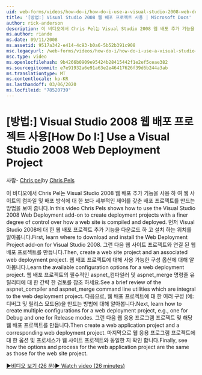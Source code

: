```yaml
---
uid: web-forms/videos/how-do-i/how-do-i-use-a-visual-studio-2008-web-deployment-project
title: '[방법:] Visual Studio 2008 웹 배포 프로젝트 사용 | Microsoft Docs'
author: rick-anderson
description: 이 비디오에서 Chris Pel는 Visual Studio 2008 웹 배포 추가 기능을 사용 하 여 배포 프로젝트를 만드는 방법을 보여 줍니다.
ms.author: riande
ms.date: 09/11/2008
ms.assetid: 9517a342-e414-4c93-b0a6-5b52b391c908
msc.legacyurl: /web-forms/videos/how-do-i/how-do-i-use-a-visual-studio-2008-web-deployment-project
msc.type: video
ms.openlocfilehash: 9b4266b0909e95424b28415442f1e2ef5ceae382
ms.sourcegitcommit: e7e91932a6e91a63e2e46417626f39d6b244a3ab
ms.translationtype: MT
ms.contentlocale: ko-KR
ms.lasthandoff: 03/06/2020
ms.locfileid: "78520739"
---
```

# <a name="how-do-i-use-a-visual-studio-2008-web-deployment-project"></a><span data-ttu-id="17083-103">[방법:] Visual Studio 2008 웹 배포 프로젝트 사용</span><span class="sxs-lookup"><span data-stu-id="17083-103">[How Do I:] Use a Visual Studio 2008 Web Deployment Project</span></span>

<span data-ttu-id="17083-104">사람- [Chris pel](https://twitter.com/chrispels)</span><span class="sxs-lookup"><span data-stu-id="17083-104">by [Chris Pels](https://twitter.com/chrispels)</span></span>

<span data-ttu-id="17083-105">이 비디오에서 Chris Pel는 Visual Studio 2008 웹 배포 추가 기능을 사용 하 여 웹 사이트의 컴파일 및 배포 방식에 대 한 보다 세부적인 제어를 갖춘 배포 프로젝트를 만드는 방법을 보여 줍니다.</span><span class="sxs-lookup"><span data-stu-id="17083-105">In this video Chris Pels shows how to use the Visual Studio 2008 Web Deployment add-on to create deployment projects with a finer degree of control over how a web site is compiled and deployed.</span></span> <span data-ttu-id="17083-106">먼저 Visual Studio 2008에 대 한 웹 배포 프로젝트 추가 기능을 다운로드 하 고 설치 하는 위치를 알아봅니다.</span><span class="sxs-lookup"><span data-stu-id="17083-106">First, learn where to download and install the Web Deployment Project add-on for Visual Studio 2008.</span></span> <span data-ttu-id="17083-107">그런 다음 웹 사이트 프로젝트와 연결 된 웹 배포 프로젝트를 만듭니다.</span><span class="sxs-lookup"><span data-stu-id="17083-107">Then, create a web site project and an associated web deployment project.</span></span> <span data-ttu-id="17083-108">웹 배포 프로젝트에 대해 사용 가능한 구성 옵션에 대해 알아봅니다.</span><span class="sxs-lookup"><span data-stu-id="17083-108">Learn the available configuration options for a web deployment project.</span></span> <span data-ttu-id="17083-109">웹 배포 프로젝트의 필수적인 aspnet\_컴파일러 및 aspnet\_merge 명령줄 유틸리티에 대 한 간략 한 검토를 참조 하세요.</span><span class="sxs-lookup"><span data-stu-id="17083-109">See a brief review of the aspnet\_compiler and aspnet\_merge command line utilities which are integral to the web deployment project.</span></span> <span data-ttu-id="17083-110">다음으로, 웹 배포 프로젝트에 대 한 여러 구성 (예: 디버그 및 릴리스 모드용)을 만드는 방법에 대해 알아봅니다.</span><span class="sxs-lookup"><span data-stu-id="17083-110">Next, learn how to create multiple configurations for a web deployment project, e.g., one for Debug and one for Release modes.</span></span> <span data-ttu-id="17083-111">그런 다음 웹 응용 프로그램 프로젝트 및 해당 웹 배포 프로젝트를 만듭니다.</span><span class="sxs-lookup"><span data-stu-id="17083-111">Then create a web application project and a corresponding web deployment project.</span></span> <span data-ttu-id="17083-112">마지막으로 웹 응용 프로그램 프로젝트에 대 한 옵션 및 프로세스가 웹 사이트 프로젝트와 동일한 지 확인 합니다.</span><span class="sxs-lookup"><span data-stu-id="17083-112">Finally, see how the options and process for the web application project are the same as those for the web site project.</span></span>

[<span data-ttu-id="17083-113">&#9654;비디오 보기 (26 분)</span><span class="sxs-lookup"><span data-stu-id="17083-113">&#9654; Watch video (26 minutes)</span></span>](https://channel9.msdn.com/Blogs/ASP-NET-Site-Videos/how-do-i-use-a-visual-studio-2008-web-deployment-project)
